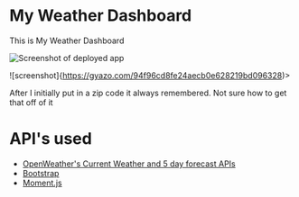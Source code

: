# My Weather Dashboard

This is My Weather Dashboard

![Screenshot of deployed app](https://user-images.githubusercontent.com/15653252/71304141-8319f280-2390-11ea-8d60-b072ac8691c7.png)

![screenshot]{https://gyazo.com/94f96cd8fe24aecb0e628219bd096328)>

After I initially put in a zip code it always remembered. Not sure how to get that off of it 


# API's used

- [OpenWeather's Current Weather and 5 day forecast APIs](https://openweathermap.org/api)
- [Bootstrap](https://getbootstrap.com/)
- [Moment.js](https://momentjs.com/)
